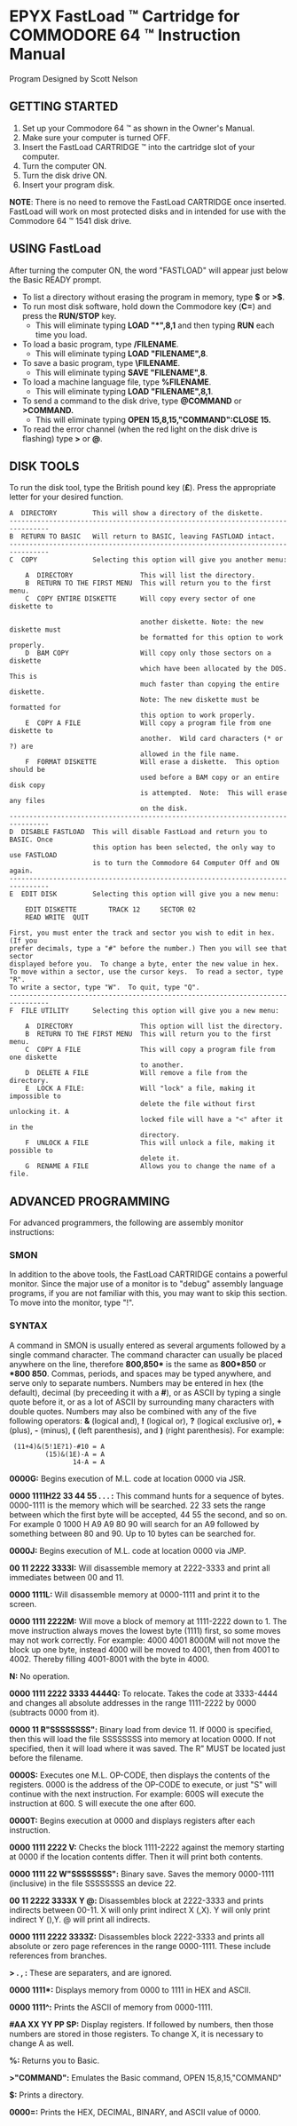 # EPYX FastLoad &trade; Cartridge for COMMODORE 64 &trade; Instruction Manual
Program Designed by Scott Nelson

## GETTING STARTED

1. Set up your Commodore 64 &trade; as shown in the Owner's Manual.
2. Make sure your computer is turned OFF.
3. Insert the FastLoad CARTRIDGE &trade; into the cartridge slot of your computer.
4. Turn the computer ON.
5. Turn the disk drive ON.
6. Insert your program disk.

**NOTE**: There is no need to remove the FastLoad CARTRIDGE once inserted. FastLoad will work on most protected disks and in intended for use with the Commodore 64 &trade; 1541 disk drive.

## USING FastLoad

After turning the computer ON, the word "FASTLOAD" will appear just below the Basic READY prompt.

* To list a directory without erasing the program in memory, type **\$** or **>\$**.
* To run most disk software, hold down the Commodore key (**C=**) and press the **RUN/STOP** key.
  * This will eliminate typing **LOAD "*",8,1** and then typing **RUN** each time you load.
* To load a basic program, type **/FILENAME**.
  * This will eliminate typing **LOAD "FILENAME",8**.
* To save a basic program, type **\FILENAME**.
  * This will eliminate typing **SAVE "FILENAME",8**.
* To load a machine language file, type **%FILENAME**.
  * This will eliminate typing **LOAD "FILENAME",8,1**.
* To send a command to the disk drive, type **@COMMAND** or **>COMMAND.**
  * This will eliminate typing **OPEN 15,8,15,"COMMAND":CLOSE 15.**
* To read the error channel (when the red light on the disk drive is flashing) type **>** or **@**.


## DISK TOOLS

To run the disk tool, type the British pound key (**&pound;**).  Press the appropriate letter for your desired function.

    A  DIRECTORY         This will show a directory of the diskette.
    --------------------------------------------------------------------------------
    B  RETURN TO BASIC   Will return to BASIC, leaving FASTLOAD intact.
    --------------------------------------------------------------------------------
    C  COPY              Selecting this option will give you another menu:

        A  DIRECTORY                 This will list the directory.
        B  RETURN TO THE FIRST MENU  This will return you to the first menu.
        C  COPY ENTIRE DISKETTE      Will copy every sector of one diskette to

                                     another diskette. Note: the new diskette must
                                     be formatted for this option to work properly.
        D  BAM COPY                  Will copy only those sectors on a diskette 
                                     which have been allocated by the DOS.  This is
                                     much faster than copying the entire diskette.
                                     Note: The new diskette must be formatted for
                                     this option to work properly.
        E  COPY A FILE               Will copy a program file from one diskette to
                                     another.  Wild card characters (* or ?) are 
                                     allowed in the file name.
        F  FORMAT DISKETTE           Will erase a diskette.  This option should be
                                     used before a BAM copy or an entire disk copy
                                     is attempted.  Note:  This will erase any files
                                     on the disk.
    --------------------------------------------------------------------------------
    D  DISABLE FASTLOAD  This will disable FastLoad and return you to BASIC. Once
                         this option has been selected, the only way to use FASTLOAD
                         is to turn the Commodore 64 Computer Off and ON again.
    --------------------------------------------------------------------------------
    E  EDIT DISK         Selecting this option will give you a new menu:
    
        EDIT DISKETTE        TRACK 12     SECTOR 02
        READ WRITE  QUIT

    First, you must enter the track and sector you wish to edit in hex. (If you
    prefer decimals, type a "#" before the number.) Then you will see that sector
    displayed before you.  To change a byte, enter the new value in hex.
    To move within a sector, use the cursor keys.  To read a sector, type "R". 
    To write a sector, type "W".  To quit, type "Q".
    --------------------------------------------------------------------------------
    F  FILE UTILITY      Selecting this option will give you a new menu:

        A  DIRECTORY                 This option will list the directory.
        B  RETURN TO THE FIRST MENU  This will return you to the first menu.
        C  COPY A FILE               This will copy a program file from one diskette
                                     to another.
        D  DELETE A FILE             Will remove a file from the directory.
        E  LOCK A FILE:              Will "lock" a file, making it impossible to 
                                     delete the file without first unlocking it. A
                                     locked file will have a "<" after it in the
                                     directory.
        F  UNLOCK A FILE             This will unlock a file, making it possible to
                                     delete it.
        G  RENAME A FILE             Allows you to change the name of a file.


## ADVANCED PROGRAMMING
 
For advanced programmers, the following are assembly monitor instructions:

### SMON
In addition to the above tools, the FastLoad CARTRIDGE contains a powerful monitor.  Since the major use of a monitor is to "debug" assembly language programs, if you are not familiar with this, you may want to skip this section. To move into the monitor, type "!".

### SYNTAX
A command in SMON is usually entered as several arguments followed by a single command character.  The command character can usually be placed anywhere on the line, therefore __800,850\*__ is the same as __800\*850__ or __\*800 850__.  Commas, periods, and spaces may be typed anywhere, and serve only to separate numbers.  Numbers may be entered in hex (the default), decimal (by preceeding it with a __#__), or as ASCII by typing a single quote before it, or as a lot of ASCII by surrounding many characters with double quotes.  Numbers may also be combined with any of the five following operators: __&__ (logical and), __!__ (logical or), __?__ (logical exclusive or), __+__ (plus), __-__ (minus), __(__ (left parenthesis), and __)__ (right parenthesis). For example:

     (11+4)&(5!1E?1)-#10 = A
             (15)&(1E)-A = A
                    14-A = A

__0000G:__  Begins execution of M.L. code at location 0000 via JSR.

__0000 1111H22 33 44 55 . . . :__  This command hunts for a sequence of bytes.  0000-1111 is the memory which will be searched.  22 33 sets the range between which the first byte will be accepted, 44 55 the second, and so on.  For example 0 1000 H A9 A9 80 90 will search for an A9 followed by something between 80 and 90. Up to 10 bytes can be
searched for.

__0000J:__  Begins execution of M.L. code at location 0000 via JMP.

__00 11 2222 3333I:__  Will disassemble memory at 2222-3333 and print all immediates between 00 and 11.

__0000 1111L:__  Will disassemble memory at 0000-1111 and print it to the screen.

__0000 1111 2222M:__  Will move a block of memory at 1111-2222 down to 1. The move instruction always moves the lowest byte (1111) first, so some moves may not work correctly.  For example: 4000 4001 8000M will not move the block up one byte, instead 4000 will be moved to 4001, then from 4001 to 4002.  Thereby filling 4001-8001 with the byte in 4000.

__N:__  No operation.

__0000 1111 2222 3333 4444Q:__  To relocate.  Takes the code at 3333-4444 and changes all absolute addresses in the range 1111-2222 by 0000 (subtracts 0000 from it).

__0000 11 R"SSSSSSSS":__  Binary load from device 11.  If 0000 is specified, then this will load the file SSSSSSSS into memory at location 0000. If not specified, then it will load where it was saved. The R" MUST be located just before the filename.

__0000S:__  Executes one M.L. OP-CODE, then displays the contents of the registers.  0000 is the address of the OP-CODE to execute, or just "S" will continue with the next instruction.  For example: 600S will execute the instruction at 600.  S will execute the one after 600.

__0000T:__  Begins execution at 0000 and displays registers after each instruction.

__0000 1111 2222 V:__  Checks the block 1111-2222 against the memory starting at 0000 if the location contents differ.  Then it will print both contents.

__0000 1111 22 W"SSSSSSSS":__  Binary save.  Saves the memory 0000-1111 (inclusive) in the file SSSSSSSS an device 22.

__00 11 2222 3333X Y @:__  Disassembles block at 2222-3333 and prints indirects between 00-11.  X will only print indirect X (,X). Y will only print indirect Y (),Y.  @ will print all indirects.

__0000 1111 2222 3333Z:__  Disassembles block 2222-3333 and prints all absolute or zero page references in the range 0000-1111.  These include references from branches.

__\> . , :__  These are separaters, and are ignored.

__0000 1111*:__  Displays memory from 0000 to 1111 in HEX and ASCII.

__0000 1111^:__  Prints the ASCII of memory from 0000-1111.

__#AA XX YY PP SP:__  Display registers.  If followed by numbers, then those numbers are stored in those registers.  To change X, it is necessary to change A as well.

__%:__  Returns you to Basic.

__\>"COMMAND":__  Emulates the Basic command, OPEN 15,8,15,"COMMAND"

__$:__  Prints a directory.

__0000=:__  Prints the HEX, DECIMAL, BINARY, and ASCII value of 0000.
